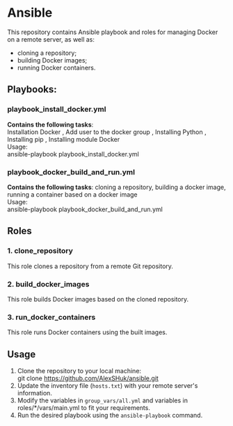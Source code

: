 # Ansible
This repository contains Ansible playbook and roles for managing Docker on a remote server, as well as:
- cloning a repository;  
- building Docker images;  
- running Docker containers.  
## Playbooks:  
### playbook_install_docker.yml  
**Сontains the following tasks**:  
Installation Docker , Add user to the docker group , Installing Python , Installing pip , Installing module Docker  
Usage:  
ansible-playbook playbook_install_docker.yml 

### playbook_docker_build_and_run.yml  
**Сontains the following tasks**: 
cloning a repository, building a docker image, running a container based on a docker image  
Usage:  
ansible-playbook playbook_docker_build_and_run.yml  

## Roles

### 1. clone_repository
This role clones a repository from a remote Git repository.

### 2. build_docker_images
This role builds Docker images based on the cloned repository.

### 3. run_docker_containers
This role runs Docker containers using the built images.

## Usage  
1. Clone the repository to your local machine:  
git clone https://github.com/AlexSHuk/ansible.git  
2. Update the inventory file (`hosts.txt`) with your remote server's information.  
3. Modify the variables in `group_vars/all.yml` and variables in roles/*/vars/main.yml to fit your requirements.  
4. Run the desired playbook using the `ansible-playbook` command.
  

